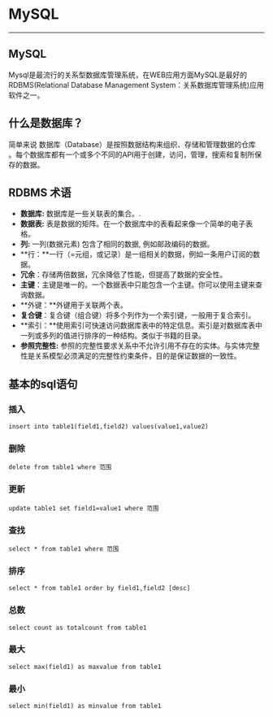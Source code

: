 # MySQL

***

## MySQL

Mysql是最流行的关系型数据库管理系统，在WEB应用方面MySQL是最好的RDBMS(Relational Database Management System：关系数据库管理系统)应用软件之一。

## 什么是数据库？

简单来说 数据库（Database）是按照数据结构来组织、存储和管理数据的仓库 。每个数据库都有一个或多个不同的API用于创建，访问，管理，搜索和复制所保存的数据。

## RDBMS 术语

- **数据库:** 数据库是一些关联表的集合。.
- **数据表:** 表是数据的矩阵。在一个数据库中的表看起来像一个简单的电子表格。
- **列:** 一列(数据元素) 包含了相同的数据, 例如邮政编码的数据。
- **行：**一行（=元组，或记录）是一组相关的数据，例如一条用户订阅的数据。
- **冗余**：存储两倍数据，冗余降低了性能，但提高了数据的安全性。
- **主键**：主键是唯一的。一个数据表中只能包含一个主键。你可以使用主键来查询数据。
- **外键：**外键用于关联两个表。
- **复合键**：复合键（组合键）将多个列作为一个索引键，一般用于复合索引。
- **索引：**使用索引可快速访问数据库表中的特定信息。索引是对数据库表中一列或多列的值进行排序的一种结构。类似于书籍的目录。
- **参照完整性:** 参照的完整性要求关系中不允许引用不存在的实体。与实体完整性是关系模型必须满足的完整性约束条件，目的是保证数据的一致性。



## 基本的sql语句

### 插入

```
insert into table1(field1,field2) values(value1,value2) 
```

### 删除

```
delete from table1 where 范围 
```

### 更新

```
update table1 set field1=value1 where 范围 
```

### 查找

```
select * from table1 where 范围 
```

### 排序

~~~
select * from table1 order by field1,field2 [desc] 
~~~

### 总数

```
select count as totalcount from table1 
```

### 最大

```
select max(field1) as maxvalue from table1 
```

### 最小

```
select min(field1) as minvalue from table1 
```

